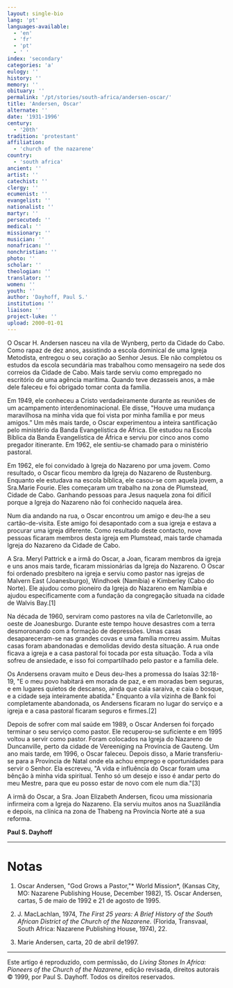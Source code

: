 ```yaml
---
layout: single-bio
lang: 'pt'
languages-available:
  - 'en'
  - 'fr'
  - 'pt'
  - ' '
index: 'secondary'
categories: 'a'
eulogy: ''
history: ''
memory: ''
obituary: ''
permalink: '/pt/stories/south-africa/andersen-oscar/'
title: 'Andersen, Oscar'
alternate: ''
date: '1931-1996'
century:
  - '20th'
tradition: 'protestant'
affiliation:
  - 'church of the nazarene'
country:
  - 'south africa'
ancient: ''
artist: ''
catechist: ''
clergy: ''
ecumenist: ''
evangelist: ''
nationalist: ''
martyr: ''
persecuted: ''
medical: ''
missionary: ''
musician: ''
nonafrican: ''
nonchristian: ''
photo: ''
scholar: ''
theologian: ''
translator: ''
women: ''
youth: ''
author: 'Dayhoff, Paul S.'
institution: ''
liaison: ''
project-luke: ''
upload: 2000-01-01
---
```



O Oscar H. Andersen nasceu na vila de Wynberg, perto da Cidade do Cabo. Como rapaz de dez anos, assistindo a escola dominical de uma Igreja Metodista, entregou o seu coração ao Senhor Jesus. Ele não completou os estudos da escola secundária mas trabalhou como mensageiro na sede dos correios da Cidade de Cabo. Mais tarde serviu como empregado no escritório de uma agência marítima. Quando teve dezasseis anos, a mãe dele faleceu e foi obrigado tomar conta da família.

Em 1949, ele conheceu a Cristo verdadeiramente durante as reuniões de um acampamento interdenominacional. Ele disse, "Houve uma mudança maravilhosa na minha vida que foi vista por minha família e por meus amigos.” Um mês mais tarde, o Oscar experimentou a inteira santificação pelo ministério da Banda Evangelística de África. Ele estudou na Escola Bíblica da Banda Evangelística de África e serviu por cinco anos como pregador itinerante. Em 1962, ele sentiu-se chamado para o ministério pastoral.

Em 1962, ele foi convidado à Igreja do Nazareno por uma jovem. Como resultado, o Oscar ficou membro da Igreja do Nazareno de Rustenburg. Enquanto ele estudava na escola bíblica, ele casou-se com aquela jovem, a Sra.Marie Fourie. Eles começaram um trabalho na zona de Plumstead, Cidade de Cabo. Ganhando pessoas para Jesus naquela zona foi difícil porque a Igreja do Nazareno não foi conhecido naquela área.

Num dia andando na rua, o Oscar encontrou um amigo e deu-lhe a seu cartão-de-visita. Este amigo foi desapontado com a sua igreja e estava a procurar uma igreja diferente. Como resultado deste contacto, nove pessoas ficaram membros desta igreja em Plumstead, mais tarde chamada Igreja do Nazareno da Cidade de Cabo.

A Sra. Meryl Pattrick e a irmã do Oscar, a Joan, ficaram membros da igreja e uns anos mais tarde, ficaram missionárias da Igreja do Nazareno. O Oscar foi ordenado presbítero na igreja e serviu como pastor nas igrejas de Malvern East (Joanesburgo), Windhoek (Namíbia) e Kimberley (Cabo do Norte). Ele ajudou como pioneiro da Igreja do Nazareno em Namíbia e ajudou especificamente com a fundação da congregação situada na cidade de Walvis Bay.[1]

Na década de 1960, serviram como pastores na vila de Carletonville, ao oeste de Joanesburgo. Durante este tempo houve desastres com a terra desmoronando com a formação de depressões. Umas casas desapareceram-se nas grandes covas e uma família morreu assim. Muitas casas foram abandonadas e demolidas devido desta situação. A rua onde ficava a igreja e a casa pastoral foi tocada por esta situação. Toda a vila sofreu de ansiedade, e isso foi compartilhado pelo pastor e a família dele.

Os Andersens oravam muito e Deus deu-lhes a promessa do Isaías 32:18-19, "E o meu povo habitará em morada de paz, e em moradas bem seguras, e em lugares quietos de descanso, ainda que caia saraiva, e caia o bosque, e a cidade seja inteiramente abatida." Enquanto a vila vizinha de Bank foi completamente abandonada, os Andersens ficaram no lugar do serviço e a igreja e a casa pastoral ficaram seguros e firmes.[2]

Depois de sofrer com mal saúde em 1989, o Oscar Andersen foi forçado terminar o seu serviço como pastor. Ele recuperou-se suficiente e em 1995 voltou a servir como pastor. Foram colocados na Igreja do Nazareno de Duncanville, perto da cidade de Vereeniging na Província de Gauteng. Um ano mais tarde, em 1996, o Oscar faleceu. Depois disso, a Marie transferiu-se para a Província de Natal onde ela achou emprego e oportunidades para servir o Senhor. Ela escreveu, "A vida e influência do Oscar foram uma bênção à minha vida spiritual. Tenho só um desejo e isso é andar perto do meu Mestre, para que eu posso estar de novo com ele num dia."[3]

A irmã do Oscar, a Sra. Joan Elizabeth Andersen, ficou uma missionaria infirmeira com a Igreja do Nazareno. Ela serviu muitos anos na Suazilândia e depois, na clínica na zona de Thabeng na Província Norte até a sua reforma.

**Paul S. Dayhoff**

---

# Notas
1. Oscar Andersen, "God Grows a Pastor,"* World Mission*, (Kansas City, MO: Nazarene Publishing House, December 1982), 15. Oscar Andersen, cartas, 5 de maio de 1992 e 21 de agosto de 1995.

2. J. MacLachlan, 1974, *The First 25 years: A Brief History of the South African District of the Church of the Nazarene*. (Florida, Transvaal, South Africa: Nazarene Publishing House, 1974), 22.

3. Marie Andersen, carta, 20 de abril de1997.

---

Este artigo é reproduzido, com permissão, do *Living Stones In Africa: Pioneers of the Church of the Nazarene*, edição revisada, direitos autorais © 1999, por Paul S. Dayhoff. Todos os direitos reservados.
